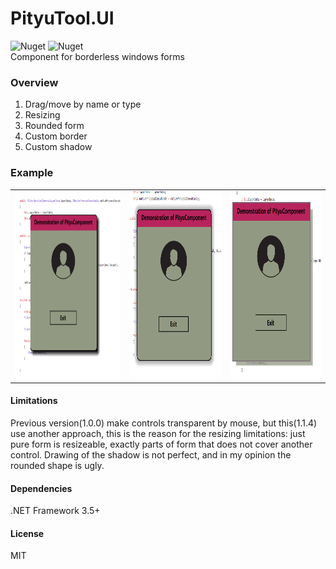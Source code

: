 # PityuTool.UI

![Nuget](https://img.shields.io/nuget/v/PityuTool.UI?color=green&style=for-the-badge)  ![Nuget](https://img.shields.io/nuget/dt/PityuTool.UI?style=for-the-badge)\
Component for borderless windows forms 


### Overview

1. Drag/move by name or type
2. Resizing
3. Rounded form
3. Custom border
4. Custom shadow

### Example

<table >
  <tr>
    <td ><img height="300px" src="https://github.com/Pityubak/assets/blob/master/pityutool/shadow2.png" /></td>
    <td><img height="300px" src="https://github.com/Pityubak/assets/blob/master/pityutool/shadow3.png" /></td>
     <td ><img height="300px" src="https://github.com/Pityubak/assets/blob/master/pityutool/shadow4.png" /></td>
  </tr>

</table>




#### Limitations 
Previous version(1.0.0) make controls transparent by mouse, but this(1.1.4) use another approach, this is the reason for the resizing limitations:
just pure form is resizeable, exactly parts of form that does not cover another control.
Drawing of the shadow is not perfect, and in my opinion the rounded shape is ugly.

#### Dependencies
.NET Framework 3.5+

#### License 
MIT

